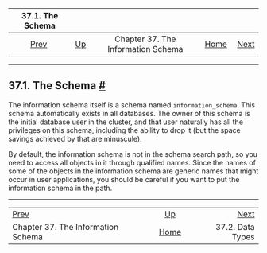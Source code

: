 <!--?xml version="1.0" encoding="UTF-8" standalone="no"?-->

|                            37.1. The Schema                           |                                                                    |                                    |                                                       |                                                       |
| :-------------------------------------------------------------------: | :----------------------------------------------------------------- | :--------------------------------: | ----------------------------------------------------: | ----------------------------------------------------: |
| [Prev](information-schema.html "Chapter 37. The Information Schema")  | [Up](information-schema.html "Chapter 37. The Information Schema") | Chapter 37. The Information Schema | [Home](index.html "PostgreSQL 17devel Documentation") |  [Next](infoschema-datatypes.html "37.2. Data Types") |

***

## 37.1. The Schema [#](#INFOSCHEMA-SCHEMA)

The information schema itself is a schema named `information_schema`. This schema automatically exists in all databases. The owner of this schema is the initial database user in the cluster, and that user naturally has all the privileges on this schema, including the ability to drop it (but the space savings achieved by that are minuscule).

By default, the information schema is not in the schema search path, so you need to access all objects in it through qualified names. Since the names of some of the objects in the information schema are generic names that might occur in user applications, you should be careful if you want to put the information schema in the path.

***

|                                                                       |                                                                    |                                                       |
| :-------------------------------------------------------------------- | :----------------------------------------------------------------: | ----------------------------------------------------: |
| [Prev](information-schema.html "Chapter 37. The Information Schema")  | [Up](information-schema.html "Chapter 37. The Information Schema") |  [Next](infoschema-datatypes.html "37.2. Data Types") |
| Chapter 37. The Information Schema                                    |        [Home](index.html "PostgreSQL 17devel Documentation")       |                                      37.2. Data Types |
